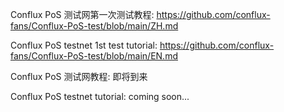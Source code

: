 
Conflux PoS 测试网第一次测试教程: https://github.com/conflux-fans/Conflux-PoS-test/blob/main/ZH.md

Conflux PoS testnet 1st test tutorial: https://github.com/conflux-fans/Conflux-PoS-test/blob/main/EN.md

Conflux PoS 测试网教程: 即将到来

Conflux PoS testnet tutorial: coming soon...

